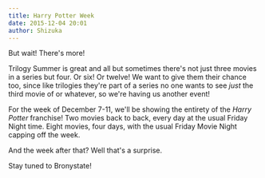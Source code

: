```yaml
---
title: Harry Potter Week
date: 2015-12-04 20:01
author: Shizuka
---
```


But wait! There's more!

Trilogy Summer is great and all but sometimes there's not just three
movies in a series but four. Or six! Or twelve! We want to give
them their chance too, since like trilogies they're part of a series
no one wants to see *just* the third movie of or whatever, so we're
having us another event!

For the week of December 7-11, we'll be showing the entirety of the
*Harry Potter* franchise! Two movies back to back, every day at the
usual Friday Night time. Eight movies, four days, with the usual
Friday Movie Night capping off the week.

And the week after that? Well that's a surprise.

Stay tuned to Bronystate!
